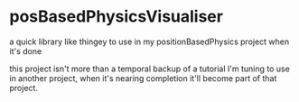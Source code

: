 # posBasedPhysicsVisualiser
a quick library like thingey to use in my positionBasedPhysics project when it's done

this project isn't more than a temporal backup of a tutorial I'm tuning to use in another project, when it's nearing completion it'll become part of that project.
